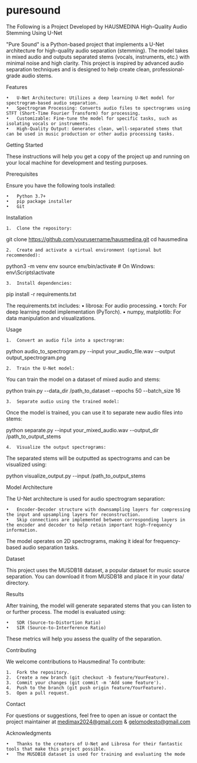 # puresound
The Following is a Project Developed by HAUSMEDINA
High-Quality Audio Stemming Using U-Net

 "Pure Sound" is a Python-based project that implements a U-Net architecture for high-quality audio separation (stemming). The model takes in mixed audio and outputs separated stems (vocals, instruments, etc.) with minimal noise and high clarity. This project is inspired by advanced audio separation techniques and is designed to help create clean, professional-grade audio stems.

Features

	•	U-Net Architecture: Utilizes a deep learning U-Net model for spectrogram-based audio separation.
	•	Spectrogram Processing: Converts audio files to spectrograms using STFT (Short-Time Fourier Transform) for processing.
	•	Customizable: Fine-tune the model for specific tasks, such as isolating vocals or instruments.
	•	High-Quality Output: Generates clean, well-separated stems that can be used in music production or other audio processing tasks.

Getting Started

These instructions will help you get a copy of the project up and running on your local machine for development and testing purposes.

Prerequisites

Ensure you have the following tools installed:

	•	Python 3.7+
	•	pip package installer
	•	Git

Installation

	1.	Clone the repository:

git clone https://github.com/yourusername/hausmedina.git
cd hausmedina


	2.	Create and activate a virtual environment (optional but recommended):

python3 -m venv env
source env/bin/activate  # On Windows: env\Scripts\activate


	3.	Install dependencies:

pip install -r requirements.txt

The requirements.txt includes:
	•	librosa: For audio processing.
	•	torch: For deep learning model implementation (PyTorch).
	•	numpy, matplotlib: For data manipulation and visualizations.

Usage

	1.	Convert an audio file into a spectrogram:

python audio_to_spectrogram.py --input your_audio_file.wav --output output_spectrogram.png


	2.	Train the U-Net model:
You can train the model on a dataset of mixed audio and stems:

python train.py --data_dir /path_to_dataset --epochs 50 --batch_size 16


	3.	Separate audio using the trained model:
Once the model is trained, you can use it to separate new audio files into stems:

python separate.py --input your_mixed_audio.wav --output_dir /path_to_output_stems


	4.	Visualize the output spectrograms:
The separated stems will be outputted as spectrograms and can be visualized using:

python visualize_output.py --input /path_to_output_stems



Model Architecture

The U-Net architecture is used for audio spectrogram separation:

	•	Encoder-Decoder structure with downsampling layers for compressing the input and upsampling layers for reconstruction.
	•	Skip connections are implemented between corresponding layers in the encoder and decoder to help retain important high-frequency information.

The model operates on 2D spectrograms, making it ideal for frequency-based audio separation tasks.

Dataset

This project uses the MUSDB18 dataset, a popular dataset for music source separation. You can download it from MUSDB18 and place it in your data/ directory.

Results

After training, the model will generate separated stems that you can listen to or further process. The model is evaluated using:

	•	SDR (Source-to-Distortion Ratio)
	•	SIR (Source-to-Interference Ratio)

These metrics will help you assess the quality of the separation.

Contributing

We welcome contributions to Hausmedina! To contribute:

	1.	Fork the repository.
	2.	Create a new branch (git checkout -b feature/YourFeature).
	3.	Commit your changes (git commit -m 'Add some feature').
	4.	Push to the branch (git push origin feature/YourFeature).
	5.	Open a pull request.

Contact

For questions or suggestions, feel free to open an issue or contact the project maintainer at medimax2024@gmail.com & gelomodesto@gmail.com

Acknowledgments

	•	Thanks to the creators of U-Net and Librosa for their fantastic tools that make this project possible.
	•	The MUSDB18 dataset is used for training and evaluating the mode
